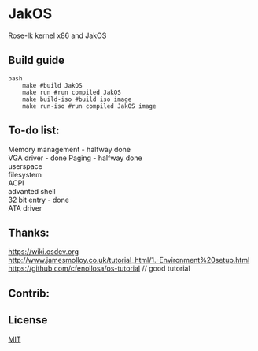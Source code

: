 # JakOS
Rose-lk kernel x86 and JakOS

## Build guide
	bash
		make #build JakOS
		make run #run compiled JakOS
		make build-iso #build iso image
		make run-iso #run compiled JakOS image

## To-do list:
  Memory management - halfway done <br>
  VGA driver - done
  Paging - halfway done  <br>
  userspace <br>
  filesystem <br>
  ACPI <br>
  advanted shell <br>
  32 bit entry - done <br>
  ATA driver <br>
  
  
 

## Thanks:
  https://wiki.osdev.org <br>
  http://www.jamesmolloy.co.uk/tutorial_html/1.-Environment%20setup.html <br>								   https://github.com/cfenollosa/os-tutorial // good tutorial <br>
## Contrib:

## License
[MIT](LICENSE.md)
